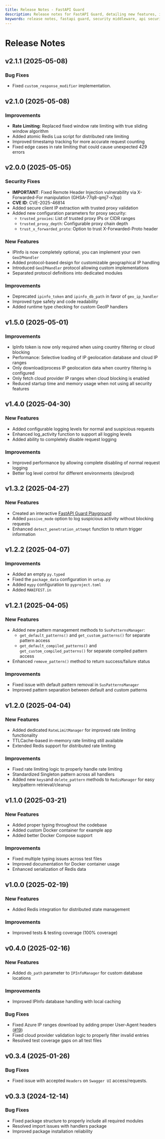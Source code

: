 ```yaml
---
title: Release Notes - FastAPI Guard
description: Release notes for FastAPI Guard, detailing new features, improvements, and bug fixes
keywords: release notes, fastapi guard, security middleware, api security
---
```


# Release Notes

## v2.1.1 (2025-05-08)

### Bug Fixes
- Fixed `custom_response_modifier` implementation.

## v2.1.0 (2025-05-08)

### Improvements
- **Rate Limiting**: Replaced fixed window rate limiting with true sliding window algorithm
- Added atomic Redis Lua script for distributed rate limiting
- Improved timestamp tracking for more accurate request counting
- Fixed edge cases in rate limiting that could cause unexpected 429 errors

## v2.0.0 (2025-05-05)

### Security Fixes
- **IMPORTANT**: Fixed Remote Header Injection vulnerability via X-Forwarded-For manipulation (GHSA-77q8-qmj7-x7pp)
- **CVE ID**: CVE-2025-46814
- Added secure client IP extraction with trusted proxy validation
- Added new configuration parameters for proxy security:
  - `trusted_proxies`: List of trusted proxy IPs or CIDR ranges
  - `trusted_proxy_depth`: Configurable proxy chain depth
  - `trust_x_forwarded_proto`: Option to trust X-Forwarded-Proto header

### New Features
- IPInfo is now completely optional, you can implement your own `GeoIPHandler`
- Added protocol-based design for customizable geographical IP handling
- Introduced `GeoIPHandler` protocol allowing custom implementations
- Separated protocol definitions into dedicated modules

### Improvements
- Deprecated `ipinfo_token` and `ipinfo_db_path` in favor of `geo_ip_handler`
- Improved type safety and code readability
- Added runtime type checking for custom GeoIP handlers

## v1.5.0 (2025-05-01)
### Improvements
- IpInfo token is now only required when using country filtering or cloud blocking
- Performance: Selective loading of IP geolocation database and cloud IP ranges
- Only download/process IP geolocation data when country filtering is configured
- Only fetch cloud provider IP ranges when cloud blocking is enabled
- Reduced startup time and memory usage when not using all security features

## v1.4.0 (2025-04-30)
### New Features
- Added configurable logging levels for normal and suspicious requests
- Enhanced log_activity function to support all logging levels
- Added ability to completely disable request logging

### Improvements
- Improved performance by allowing complete disabling of normal request logging
- Better log level control for different environments (dev/prod)

## v1.3.2 (2025-04-27)
### New Features
- Created an interactive [FastAPI Guard Playground](https://playground.fastapi-guard.com)
- Added `passive_mode` option to log suspicious activity without blocking requests
- Enhanced `detect_penetration_attempt` function to return trigger information

## v1.2.2 (2025-04-07)
### Improvements
- Added an empty `py.typed`
- Fixed the `package_data` configuration in `setup.py`
- Added `mypy` configuration to `pyproject.toml`
- Added `MANIFEST.in`

## v1.2.1 (2025-04-05)

### New Features
- Added new pattern management methods to `SusPatternsManager`:
  - `get_default_patterns()` and `get_custom_patterns()` for separate pattern access
  - `get_default_compiled_patterns()` and `get_custom_compiled_patterns()` for separate compiled pattern access
- Enhanced `remove_pattern()` method to return success/failure status

### Improvements
- Fixed issue with default pattern removal in `SusPatternsManager`
- Improved pattern separation between default and custom patterns

## v1.2.0 (2025-04-04)
### New Features
- Added dedicated `RateLimitManager` for improved rate limiting functionality
- TTLCache-based in-memory rate limiting still available
- Extended Redis support for distributed rate limiting

### Improvements
- Fixed rate limiting logic to properly handle rate limiting
- Standardized Singleton pattern across all handlers
- Added new `keys`and `delete_pattern` methods to `RedisManager` for easy key/pattern retrieval/cleanup

## v1.1.0 (2025-03-21)
### New Features
- Added proper typing throughout the codebase
- Added custom Docker container for example app
- Added better Docker Compose support

### Improvements
- Fixed multiple typing issues across test files
- Improved documentation for Docker container usage
- Enhanced serialization of Redis data

## v1.0.0 (2025-02-19)
### New Features
- Added Redis integration for distributed state management

### Improvements
- Improved tests & testing coverage (100% coverage)

## v0.4.0 (2025-02-16)
### New Features
- Added `db_path` parameter to `IPInfoManager` for custom database locations

### Improvements
- Improved IPInfo database handling with local caching

### Bug Fixes
- Fixed Azure IP ranges download by adding proper User-Agent headers ([#19](https://github.com/rennf93/fastapi-guard/pull/19))
- Fixed cloud provider validation logic to properly filter invalid entries
- Resolved test coverage gaps on all test files

## v0.3.4 (2025-01-26)

### Bug Fixes
- Fixed issue with accepted `Headers` on `Swagger UI` access/requests.

## v0.3.3 (2024-12-14)

### Bug Fixes
- Fixed package structure to properly include all required modules
- Resolved import issues with handlers package
- Improved package installation reliability